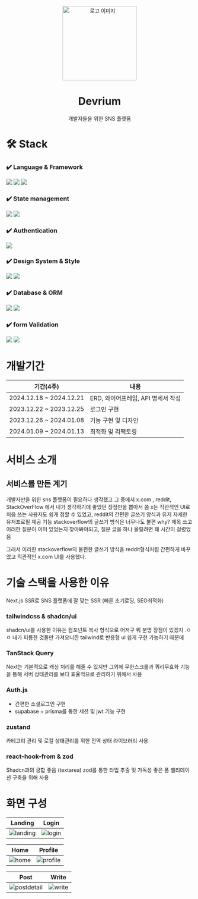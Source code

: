 <div align="center">
  <img src="https://github.com/user-attachments/assets/291a0310-4cfc-4268-b31a-24d847b89e11" width="200" height="200" alt="로고 이미지" />
  <h1>Devrium</h1>
  <p> 개발자들을 위한 SNS 플랫폼</p>
</div>

# 🛠️ Stack

### ✔️ Language & Framework

<img src="https://img.shields.io/badge/Typescript-3178C6?style=for-the-badge&logo=Typescript&logoColor=white"> <img src="https://img.shields.io/badge/Next.js-black?style=for-the-badge&logo=next.js&logoColor=white"> <img src="https://img.shields.io/badge/react-61DAFB?style=for-the-badge&logo=react&logoColor=white">

### ✔️ State management

<img src="https://img.shields.io/badge/zustand-orange?style=for-the-badge&logo=zustand&logoColor=white"> <img src="https://img.shields.io/badge/Tanstack Query-FF4154?style=for-the-badge&logo=TanstackQuery&logoColor=white">

### ✔️ Authentication

<img src="https://img.shields.io/badge/Auth.js-191919?style=for-the-badge&logo=nextauth&logoColor=black">

### ✔️ Design System & Style

<img src="https://img.shields.io/badge/shadcnui-000000?style=for-the-badge&logo=shadcnui&logoColor=white"> <img src="https://img.shields.io/badge/tailwindcss-06B6D4?style=for-the-badge&logo=tailwindcss&logoColor=white">

### ✔️ Database & ORM

<img src="https://img.shields.io/badge/supabase-3FCF8E?style=for-the-badge&logo=supabase&logoColor=white"> <img src="https://img.shields.io/badge/prisma-2D3748?style=for-the-badge&logo=prisma&logoColor=white">

### ✔️ form Validation
<img src="https://img.shields.io/badge/zod-3E67B1?style=for-the-badge&logo=zod&logoColor=white"> <img src="https://img.shields.io/badge/reacthookform-EC5990?style=for-the-badge&logo=reacthookform&logoColor=white">
  
# 개발기간 
| 기간(4주)| 내용|
|-|-|
| 2024.12.18 ~ 2024.12.21| ERD, 와이어프레임, API 명세서 작성 |
| 2023.12.22 ~ 2023.12.25 | 로그인 구현|
| 2023.12.26 ~ 2024.01.08 | 기능 구현 및 디자인|
| 2024.01.09 ~ 2024.01.13 | 최적화 및 리팩토링|

# 서비스 소개 
## 서비스를 만든 계기 
개발자만을 위한 sns 플랫폼이 필요하다 생각했고 
그 중에서 x.com , reddit, StackOverFlow 에서 내가 생각하기에 좋았던 장점만을 뽑아서 씀 
x는 직관적인 UI로 처음 쓰는 사용자도 쉽게 접할 수 있었고, reddit의 간편한 글쓰기 양식과 유저 자세한 유저프로필 제공 기능 
stackoverflow의 글쓰기 방식은 너무나도 불편 why? 제목 쓰고 이러한 질문이 이미 있었는지 찾아봐야되고, 질문 글을 하나 올릴려면 꽤 시간이 걸렸었음

그래서 이러한 stackoverflow의 불편한 글쓰기 방식을 reddit형식처럼 간편하게 바꾸었고 직관적인 x.com UI를 사용했다.

# 기술 스택을 사용한 이유 
Next.js SSR로 SNS 플랫폼에 잘 맞는 SSR (빠른 초기로딩, SEO최적화)

### tailwindcss & shadcn/ui 
shadcn/ui를 사용한 이유는 컴포넌트 복사 형식으로 어저구 뭐 분명 장점이 있겠지 .ㅇㅇ 내가 피룡한 것들만 가져오니깐 
tailwind로 반응형 ui 쉽게 구현 가능하기 때문에

### TanStack Query 
Next는 기본적으로 캐싱 처리를 해줄 수 있지만 그외에 무한스크롤과 쿼리무효화 기능을 통해 서버 상태관리를 보다 효율적으로 관리하기 위해서 사용 

### Auth.js 
- 간편한 소셜로그인 구현
- supabase + prisma를 통한 세션 및 jwt 기능 구현

### zustand 
카테고리 관리 및 로컬 상태관리를 위한 전역 상태 라이브러리 사용

###  react-hook-from & zod 
Shadcn과의 궁합 좋음 (textarea)
zod를 통한 타입 추출 및 가독성 좋은 폼 벨리데이션 구축을 위해 사용

# 화면 구성 
| Landing | Login |
| - | - |
|  ![landing](https://github.com/user-attachments/assets/69d31526-e57a-491e-8c50-982f9c5cdfa8) |![login](https://github.com/user-attachments/assets/147bb849-3425-4f6e-9bad-83dab18dab09)|

| Home | Profile |
| - | - |
|![home](https://github.com/user-attachments/assets/e622de5d-dafa-4338-9dca-4d94b57ad336) | ![profile](https://github.com/user-attachments/assets/388497d9-f4b3-4f4d-8b56-d3a57feb3970)|

| Post | Write |
| - | - |
| ![postdetail](https://github.com/user-attachments/assets/4ab8eafa-86ad-4b1b-a1b2-616bafe11473) | ![write](https://github.com/user-attachments/assets/82a03fce-54c4-40a6-8c31-20cec3b5c254) |


